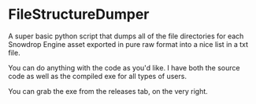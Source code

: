 # FileStructureDumper
A super basic python script that dumps all of the file directories for each Snowdrop Engine asset exported in pure raw format into a nice list in a txt file.

You can do anything with the code as you'd like. I have both the source code as well as the compiled exe for all types of users.

You can grab the exe from the releases tab, on the very right.
